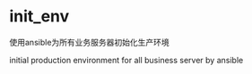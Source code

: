 # init_env

使用ansible为所有业务服务器初始化生产环境

initial production environment for all business server by ansible


